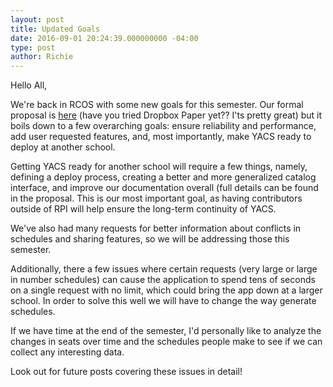 ```yaml
---
layout: post
title: Updated Goals
date: 2016-09-01 20:24:39.000000000 -04:00
type: post
author: Richie
---
```


Hello All,

We're back in RCOS with some new goals for this semester. Our formal proposal is [here](https://paper.dropbox.com/doc/YACS-Fall-2016-Proposal-YV0KIZBc00TVSwrBwiIZy) (have you tried Dropbox Paper yet?? I'ts pretty great) but it boils down to a few overarching goals: ensure reliability and performance, add user requested features, and, most importantly, make YACS ready to deploy at another school.

Getting YACS ready for another school will require a few things, namely, defining a deploy process, creating a better and more generalized catalog interface, and improve our documentation overall (full details can be found in the proposal. This is our most important goal, as having contributors outside of RPI will help ensure the long-term continuity of YACS.

We've also had many requests for better information about conflicts in schedules and sharing features, so we will be addressing those this semester.

Additionally, there a few issues where certain requests (very large or large in number schedules) can cause the application to spend tens of seconds on a single request with no limit, which could bring the app down at a larger school. In order to solve this well we will have to change the way generate schedules.

If we have time at the end of the semester, I'd personally like to analyze the changes in seats over time and the schedules people make to see if we can collect any interesting data.

Look out for future posts covering these issues in detail!
